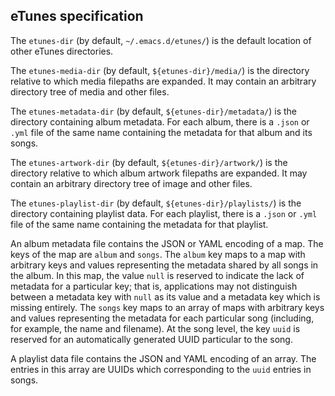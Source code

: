 ## eTunes specification

The `etunes-dir` (by default, `~/.emacs.d/etunes/`) is the default
location of other eTunes directories.

The `etunes-media-dir` (by default, `${etunes-dir}/media/`) is the
directory relative to which media filepaths are expanded. It may
contain an arbitrary directory tree of media and other files.

The `etunes-metadata-dir` (by default, `${etunes-dir}/metadata/`) is
the directory containing album metadata. For each album, there is a
`.json` or `.yml` file of the same name containing the metadata for
that album and its songs.

The `etunes-artwork-dir` (by default, `${etunes-dir}/artwork/`) is the
directory relative to which album artwork filepaths are expanded. It
may contain an arbitrary directory tree of image and other files.

The `etunes-playlist-dir` (by default, `${etunes-dir}/playlists/`) is
the directory containing playlist data. For each playlist, there is a
`.json` or `.yml` file of the same name containing the metadata for
that playlist.

An album metadata file contains the JSON or YAML encoding of a map.
The keys of the map are `album` and `songs`. The `album` key maps to a
map with arbitrary keys and values representing the metadata shared by
all songs in the album. In this map, the value `null` is reserved to
indicate the lack of metadata for a particular key; that is,
applications may not distinguish between a metadata key with `null` as
its value and a metadata key which is missing entirely. The `songs`
key maps to an array of maps with arbitrary keys and values
representing the metadata for each particular song (including, for
example, the name and filename). At the song level, the key `uuid` is
reserved for an automatically generated UUID particular to the song.

A playlist data file contains the JSON and YAML encoding of an array.
The entries in this array are UUIDs which corresponding to the `uuid`
entries in songs.
